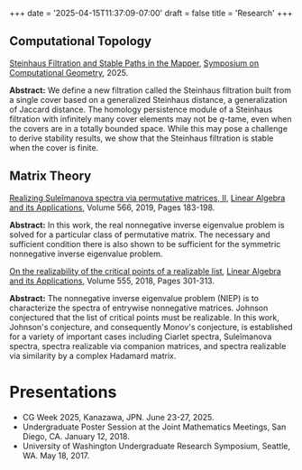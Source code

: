 +++
date = '2025-04-15T11:37:09-07:00'
draft = false
title = 'Research'
+++

## Computational Topology

[Steinhaus Filtration and Stable Paths in the Mapper](https://arxiv.org/abs/1906.08256), [Symposium on Computational Geometry](https://socg25.github.io/socg.html), 2025.

**Abstract:** We define a new filtration called the Steinhaus filtration built from a single cover based on a generalized Steinhaus distance, a generalization of Jaccard distance. 
The homology persistence module of a Steinhaus filtration with infinitely many cover elements may not be $q$-tame, even when the covers are in a totally bounded space. 
While this may pose a challenge to derive stability results, we show that the Steinhaus filtration is stable when the cover is finite. 

## Matrix Theory

[Realizing Suleĭmanova spectra via permutative matrices, II](https://arxiv.org/abs/1806.07036), [Linear Algebra and its Applications](https://doi.org/10.1016/j.laa.2018.12.030), Volume 566, 2019, Pages 183-198.

**Abstract:** In this work, the real nonnegative inverse eigenvalue problem is solved for a particular class of permutative matrix. 
The necessary and sufficient condition there is also shown to be sufficient for the symmetric nonnegative inverse eigenvalue problem.

[On the realizability of the critical points of a realizable list](https://arxiv.org/abs/1712.05454), [Linear Algebra and its Applications](https://doi.org/10.1016/j.laa.2018.06.024), Volume 555, 2018, Pages 301-313.

**Abstract:** The nonnegative inverse eigenvalue problem (NIEP) is to characterize the spectra of entrywise nonnegative matrices. 
Johnson conjectured that the list of critical points must be realizable. 
In this work, Johnson's conjecture, and consequently Monov's conjecture, is established for a variety of important cases including Ciarlet spectra, Suleĭmanova spectra, spectra realizable via companion matrices, and spectra realizable via similarity by a complex Hadamard matrix. 

# Presentations 

- CG Week 2025, Kanazawa, JPN. June 23-27, 2025.
- Undergraduate Poster Session at the Joint Mathematics Meetings, San Diego, CA. January 12, 2018.
- University of Washington Undergraduate Research Symposium, Seattle, WA. May 18, 2017.

